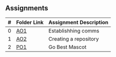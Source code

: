 ##  Assignments

|   #   | Folder Link | Assignment Description |
| :---: | ----------- | ---------------------- |
|   0   | [AO1](Assignments/AO1/README.md)| Establishhing comms    |
|   1   | [AO2](Assignments/AO2/README.md)| Creating a repository  |
|   2   | [PO1](Assignments/PO1) | Go Best Mascot |
